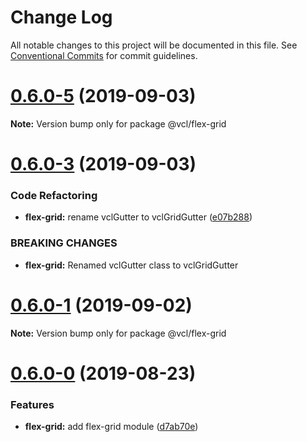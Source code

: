 # Change Log

All notable changes to this project will be documented in this file.
See [Conventional Commits](https://conventionalcommits.org) for commit guidelines.

# [0.6.0-5](https://github.com/vcl/vcl/compare/v0.6.0-4...v0.6.0-5) (2019-09-03)

**Note:** Version bump only for package @vcl/flex-grid





# [0.6.0-3](https://github.com/vcl/vcl/compare/v0.6.0-2...v0.6.0-3) (2019-09-03)


### Code Refactoring

* **flex-grid:** rename vclGutter to vclGridGutter ([e07b288](https://github.com/vcl/vcl/commit/e07b288))


### BREAKING CHANGES

* **flex-grid:** Renamed vclGutter class to vclGridGutter





# [0.6.0-1](https://github.com/vcl/vcl/compare/v0.6.0-0...v0.6.0-1) (2019-09-02)

**Note:** Version bump only for package @vcl/flex-grid





# [0.6.0-0](https://github.com/vcl/vcl/compare/v0.5.4...v0.6.0-0) (2019-08-23)


### Features

* **flex-grid:** add flex-grid module ([d7ab70e](https://github.com/vcl/vcl/commit/d7ab70e))
